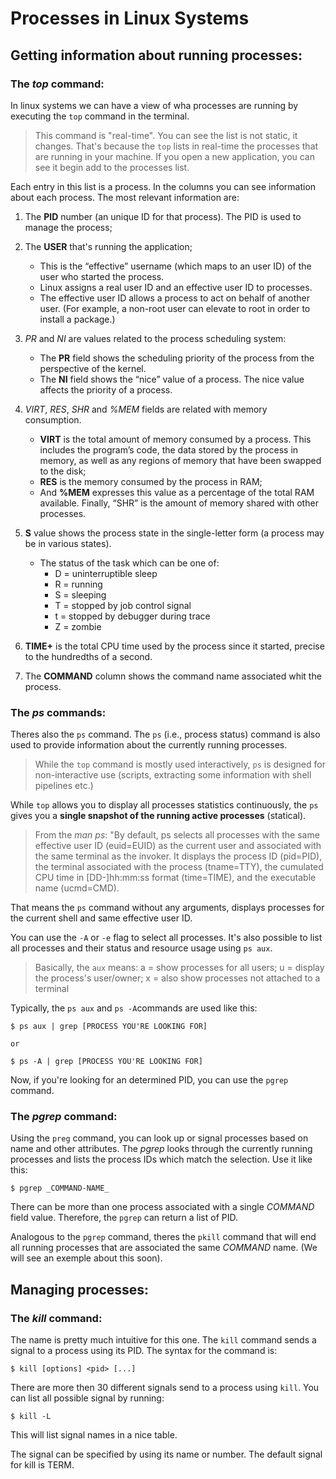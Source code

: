 # Processes in Linux Systems

## Getting information about running processes:

### The _top_ command:

In linux systems we can have a view of wha processes are running by executing the `top` command in the terminal.

> This command is "real-time". You can see the list is not static, it changes. That's because the `top` lists in real-time the processes that are running in your machine.
If you open a new application, you can see it begin add to the processes list.

Each entry in this list is a process. In the columns you can see information about each process. The most relevant information are:
1. The **PID** number (an unique ID for that process). The PID is used to manage the process;
2. The **USER** that's running the application;
	- This is the “effective” username (which maps to an user ID) of the user who started the process.
	- Linux assigns a real user ID and an effective user ID to processes.
	- The effective user ID allows a process to act on behalf of another user. (For example, a non-root user can elevate to root in order to install a package.)
4. _PR_ and _NI_ are values related to the process scheduling system:
	- The **PR** field shows the scheduling priority of the process from the perspective of the kernel. 
	- The **NI** field shows the “nice” value of a process. The nice value affects the priority of a process.
5. _VIRT_, _RES_, _SHR_ and _%MEM_ fields are related with memory consumption.
	- **VIRT** is the total amount of memory consumed by a process. This includes the program’s code, the data stored by the process in memory, as well as any regions of memory that have been swapped to the disk;
	- **RES** is the memory consumed by the process in RAM;
	- And **%MEM** expresses this value as a percentage of the total RAM available. Finally, “SHR” is the amount of memory shared with other processes.
6. **S** value shows the process state in the single-letter form (a process may be in various states).
	-  The status of the task which can be one of:
		- D = uninterruptible sleep
		- R = running
		- S = sleeping
		- T = stopped by job control signal
		- t = stopped by debugger during trace
		- Z = zombie

7. **TIME+** is the total CPU time used by the process since it started, precise to the hundredths of a second.
8. The **COMMAND** column shows the command name associated whit the process.

### The _ps_ commands:

Theres also the `ps` command. The `ps` (i.e., process status) command is also used to provide information about the currently running processes.

> While the `top` command is mostly used interactively, `ps` is designed for non-interactive use (scripts, extracting some information with shell pipelines etc.)

While `top` allows you to display all processes statistics continuously, the `ps` gives you a **single snapshot of the running active processes** (statical).

> From the _man ps_: "By default, ps selects all processes with the same effective user ID (euid=EUID) as the current user and associated with the same terminal as the invoker.
It displays the process ID (pid=PID), the terminal associated with the process (tname=TTY), the cumulated CPU time in [DD-]hh:mm:ss format (time=TIME), and the executable name (ucmd=CMD).

That means the `ps` command without any arguments, displays processes for the current shell and same effective user ID.

You can use the `-A` or `-e` flag to select all processes. 
It's also possible to list all processes and their status and resource usage using `ps aux`.

> Basically, the `aux` means: a = show processes for all users; u = display the process's user/owner; x = also show processes not attached to a terminal

Typically, the `ps aux` and `ps -A`commands are used like this:

```
$ ps aux | grep [PROCESS YOU'RE LOOKING FOR]

or

$ ps -A | grep [PROCESS YOU'RE LOOKING FOR]
```

Now, if you're looking for an determined PID, you can use the `pgrep` command.

### The _pgrep_ command:

 Using the `preg` command, you can look up or signal processes based on name and other attributes. The _pgrep_ looks through the currently running processes and lists the process IDs which match the selection. Use it like this:

```
$ pgrep _COMMAND-NAME_
```

There can be more than one process associated with a single _COMMAND_ field value. Therefore, the `pgrep` can return a list of PID.

Analogous to the `pgrep` command, theres the `pkill` command that will end all running processes that are associated the same _COMMAND_ name. (We will see an exemple about this soon).

## Managing processes:

### The _kill_ command:

The name is pretty much intuitive for this one. The `kill` command sends a signal to a process using its PID.
The syntax for the command is:

```
$ kill [options] <pid> [...]
```

There are more then 30 different signals send to a process using `kill`. You can list all possible signal by running:

```
$ kill -L
```
This will list signal names in a nice table.

The signal can be specified by using its name or number. The default signal for kill is TERM.


